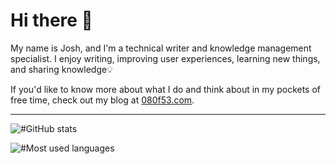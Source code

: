 # Hi there 👋

My name is Josh, and I'm a technical writer and knowledge management specialist. I enjoy writing, improving user experiences, learning new things, and sharing knowledge💡

If you'd like to know more about what I do and think about in my pockets of free time, check out my blog at [080f53.com](https://www.080f53.com).

-----

![#GitHub stats](http://github-readme-streak-stats.herokuapp.com?user=josh-wong&theme=dark&background=000000)

![#Most used languages](https://github-readme-stats.vercel.app/api/top-langs/?username=josh-wong)

<link href="https://famichiki.jp/@josh" rel="me">
